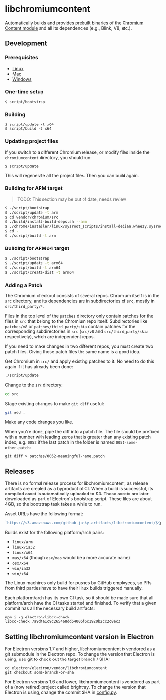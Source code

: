 # libchromiumcontent

Automatically builds and provides prebuilt binaries of the [Chromium Content
module](http://www.chromium.org/developers/content-module) and all its
dependencies (e.g., Blink, V8, etc.).

## Development

### Prerequisites

* [Linux](https://chromium.googlesource.com/chromium/src/+/master/docs/linux_build_instructions_prerequisites.md)
* [Mac](https://chromium.googlesource.com/chromium/src/+/master/docs/mac_build_instructions.md#Prerequisites)
* [Windows](https://chromium.googlesource.com/chromium/src/+/master/docs/windows_build_instructions.md)

### One-time setup

    $ script/bootstrap

### Building

    $ script/update -t x64
    $ script/build -t x64

### Updating project files

If you switch to a different Chromium release, or modify
files inside the `chromiumcontent` directory, you should run:

    $ script/update

This will regenerate all the project files. Then you can build again.

### Building for ARM target

> TODO: This section may be out of date, needs review

```bash
$ ./script/bootstrap
$ ./script/update -t arm
$ cd vendor/chromium/src
$ ./build/install-build-deps.sh --arm
$ ./chrome/installer/linux/sysroot_scripts/install-debian.wheezy.sysroot.py --arch=arm
$ cd -
$ ./script/build -t arm
```


### Building for ARM64 target

```bash
$ ./script/bootstrap
$ ./script/update -t arm64
$ ./script/build -t arm64
$ ./script/create-dist -t arm64
```

### Adding a Patch

The Chromium checkout consists of several repos. Chromium itself is in the `src` 
directory, and its dependencies are in subdirectories of `src`, mostly in 
`src/third_party/*`.

Files in the top level of the `patches` directory only contain patches for 
the files in `src` that belong to the Chromium repo itself. Subdirectories like 
`patches/v8` or `patches/third_party/skia` contain patches for the corresponding 
subdirectories in `src` (`src/v8` and 
`src/third_party/skia` respectively), which are independent repos.

If you need to make changes in two different repos, you must create two patch 
files. Giving those patch files the same name is a good idea.

Get Chromium in `src/` and apply existing patches to it. No need to do this 
again if it has already been done:

```sh
./script/update
```

Change to the `src` directory:

```sh
cd src
```  

Stage existing changes to make `git diff` useful:


```sh
git add .
```

Make any code changes you like.

When you're done, pipe the diff into a patch file. The file should be prefixed 
with a number with leading zeros that is greater than any existing patch index, 
e.g. `0052` if the last patch in the folder is named `0051-some-other.patch`:

```
git diff > patches/0052-meaningful-name.patch
```


## Releases

There is no formal release process for libchromiumcontent, as release artifacts
are created as a byproduct of CI. When a build is successful, its compiled
asset is automatically uploaded to S3. These assets are later downloaded as 
part of Electron's bootstrap script.  These files are about 4GB, so the 
bootstrap task takes a while to run.

Asset URLs have the following format:

```js
`https://s3.amazonaws.com/github-janky-artifacts/libchromiumcontent/${platform}/${commit}/libchromiumcontent.zip`
```

Builds exist for the following platform/arch pairs:

- `linux/arm`
- `linux/ia32`
- `linux/x64`
- `mas/x64` (though `osx/mas` would be a more accurate name)
- `osx/x64`
- `win/ia32`
- `win/x64`

The Linux machines only build for pushes by GitHub employees, so PRs 
from third parties have to have their linux builds triggered manually.

Each platform/arch has its own CI task, so it should be made sure that all 
platform/arch have the CI tasks started and finished. To verify that
a given commit has all the necessary build artifacts:

```
npm i -g electron/libcc-check
libcc-check 7a9d4a1c9c265468dd54005f6c1920b2cc2c8ec3
```

## Setting libchromiumcontent version in Electron

For Electron versions 1.7 and higher, libchromiumcontent is vendored as a git 
submodule in the Electron repo. To change the version that Electron is using,
use git to check out the target branch / SHA:

```
cd electron/electron/vendor/libchromiumcontent
git checkout some-branch-or-sha
```

For Electron versions 1.6 and lower, libchromiumcontent is vendored as part
of a (now retired) project called brightray. To change the version that 
Electron is using, change the commit SHA in [config.py](https://github.com/electron/electron/blob/0428632a4e5dfa65e7ffbe39ff208069f0b9cdc4/script/lib/config.py#L12).